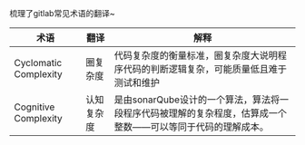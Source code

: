 
梳理了gitlab常见术语的翻译~


| 术语           | 翻译                                             | 解释 |
| -------------- | ------------------------------------------------ |----|
| Cyclomatic Complexity     | 圈复杂度  | 代码复杂度的衡量标准，圈复杂度大说明程序代码的判断逻辑复杂，可能质量低且难于测试和维护 |
| Cognitive Complexity      | 认知复杂度  | 是由sonarQube设计的一个算法，算法将一段程序代码被理解的复杂程度，估算成一个整数——可以等同于代码的理解成本。 |
